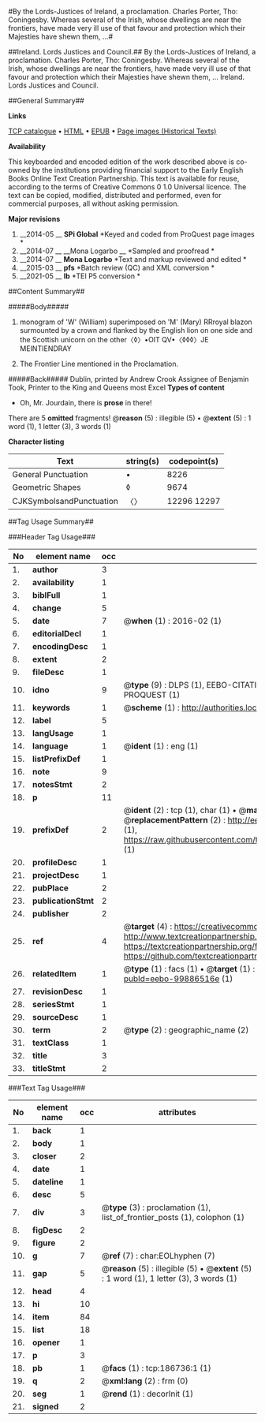 #By the Lords-Justices of Ireland, a proclamation. Charles Porter, Tho: Coningesby. Whereas several of the Irish, whose dwellings are near the frontiers, have made very ill use of that favour and protection which their Majesties have shewn them, ...#

##Ireland. Lords Justices and Council.##
By the Lords-Justices of Ireland, a proclamation. Charles Porter, Tho: Coningesby. Whereas several of the Irish, whose dwellings are near the frontiers, have made very ill use of that favour and protection which their Majesties have shewn them, ...
Ireland. Lords Justices and Council.

##General Summary##

**Links**

[TCP catalogue](http://www.ota.ox.ac.uk/tcp/)  • 
[HTML](http://tei.it.ox.ac.uk/tcp/Texts-HTML/free/B24/B24740.html)  • 
[EPUB](http://tei.it.ox.ac.uk/tcp/Texts-EPUB/free/B24/B24740.epub) • 
[Page images (Historical Texts)](https://historicaltexts.jisc.ac.uk/eebo-99886516e)

**Availability**

This keyboarded and encoded edition of the work described above is co-owned by the
    institutions providing financial support to the Early English Books Online Text Creation
    Partnership. This text is available for reuse, according to the terms of  Creative Commons 0 1.0 Universal
    licence. The text can be copied, modified, distributed and performed, even for commercial
    purposes, all without asking permission.

**Major revisions**

1. __2014-05 __ __SPi Global__ *Keyed and coded from ProQuest page images *
1. __2014-07 __ __Mona Logarbo __ *Sampled and proofread *
1. __2014-07 __ __Mona Logarbo__ *Text and markup reviewed and edited *
1. __2015-03 __ __pfs__ *Batch review (QC) and XML conversion *
1. __2021-05 __ __lb__ *TEI P5 conversion *

##Content Summary##

#####Body#####

1. monogram of 'W' (William) superimposed on 'M' (Mary) RRroyal blazon surmounted by a crown and flanked by the English lion on one side and the Scottish unicorn on the other〈◊〉•OIT QV•〈◊◊◊〉JE MEINTIENDRAY

1. The Frontier Line mentioned in the Proclamation.

#####Back#####
Dublin, printed by Andrew Crook Assignee of Benjamin Took, Printer to the King and Queens most Excel
**Types of content**

  * Oh, Mr. Jourdain, there is **prose** in there!

There are 5 **omitted** fragments! 
 @__reason__ (5) : illegible (5)  •  @__extent__ (5) : 1 word (1), 1 letter (3), 3 words (1)

**Character listing**


|Text|string(s)|codepoint(s)|
|---|---|---|
|General Punctuation|•|8226|
|Geometric Shapes|◊|9674|
|CJKSymbolsandPunctuation|〈〉|12296 12297|

##Tag Usage Summary##

###Header Tag Usage###

|No|element name|occ|attributes|
|---|---|---|---|
|1.|__author__|3||
|2.|__availability__|1||
|3.|__biblFull__|1||
|4.|__change__|5||
|5.|__date__|7| @__when__ (1) : 2016-02 (1)|
|6.|__editorialDecl__|1||
|7.|__encodingDesc__|1||
|8.|__extent__|2||
|9.|__fileDesc__|1||
|10.|__idno__|9| @__type__ (9) : DLPS (1), EEBO-CITATION (1), VID (1), EEBO-PROQUEST (1), STC (4), PROQUEST (1)|
|11.|__keywords__|1| @__scheme__ (1) : http://authorities.loc.gov/ (1)|
|12.|__label__|5||
|13.|__langUsage__|1||
|14.|__language__|1| @__ident__ (1) : eng (1)|
|15.|__listPrefixDef__|1||
|16.|__note__|9||
|17.|__notesStmt__|2||
|18.|__p__|11||
|19.|__prefixDef__|2| @__ident__ (2) : tcp (1), char (1)  •  @__matchPattern__ (2) : ([0-9\-]+):([0-9IVX]+) (1), (.+) (1)  •  @__replacementPattern__ (2) : http://eebo.chadwyck.com/downloadtiff?vid=$1&page=$2 (1), https://raw.githubusercontent.com/textcreationpartnership/Texts/master/tcpchars.xml#$1 (1)|
|20.|__profileDesc__|1||
|21.|__projectDesc__|1||
|22.|__pubPlace__|2||
|23.|__publicationStmt__|2||
|24.|__publisher__|2||
|25.|__ref__|4| @__target__ (4) : https://creativecommons.org/publicdomain/zero/1.0/ (1), http://www.textcreationpartnership.org/docs/. (1), https://textcreationpartnership.org/faq/#faq05 (1), https://github.com/textcreationpartnership (1)|
|26.|__relatedItem__|1| @__type__ (1) : facs (1)  •  @__target__ (1) : https://data.historicaltexts.jisc.ac.uk/view?pubId=eebo-99886516e (1)|
|27.|__revisionDesc__|1||
|28.|__seriesStmt__|1||
|29.|__sourceDesc__|1||
|30.|__term__|2| @__type__ (2) : geographic_name (2)|
|31.|__textClass__|1||
|32.|__title__|3||
|33.|__titleStmt__|2||


###Text Tag Usage###

|No|element name|occ|attributes|
|---|---|---|---|
|1.|__back__|1||
|2.|__body__|1||
|3.|__closer__|2||
|4.|__date__|1||
|5.|__dateline__|1||
|6.|__desc__|5||
|7.|__div__|3| @__type__ (3) : proclamation (1), list_of_frontier_posts (1), colophon (1)|
|8.|__figDesc__|2||
|9.|__figure__|2||
|10.|__g__|7| @__ref__ (7) : char:EOLhyphen (7)|
|11.|__gap__|5| @__reason__ (5) : illegible (5)  •  @__extent__ (5) : 1 word (1), 1 letter (3), 3 words (1)|
|12.|__head__|4||
|13.|__hi__|10||
|14.|__item__|84||
|15.|__list__|18||
|16.|__opener__|1||
|17.|__p__|3||
|18.|__pb__|1| @__facs__ (1) : tcp:186736:1 (1)|
|19.|__q__|2| @__xml:lang__ (2) : frm (0)|
|20.|__seg__|1| @__rend__ (1) : decorInit (1)|
|21.|__signed__|2||
